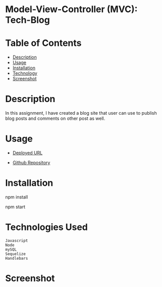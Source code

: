 # Model-View-Controller (MVC): Tech-Blog

# Table of Contents
  * [Description](#description)
  * [Usage](#usage)
  * [Installation](#installation)
  * [Technology](#technology)
  * [Screenshot](#screenshot)

# Description

In this assignment, I have created a blog site that user can use to publish blog posts and comments on other post as well. 

# Usage

* [Deployed URL](https://quiet-stream-81590.herokuapp.com/login)

* [Github Repository](https://github.com/stevaniekanter/Tech-Blog)


# Installation

npm install

npm start

# Technologies Used

```
Javascript
Node
mySQL
Sequelize
Handlebars
```

# Screenshot


